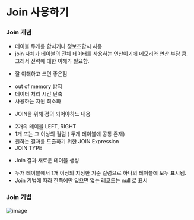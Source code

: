 # Join 사용하기

### Join 개념
- 테이블 두개를 합치거나 정보조합시 사용
- join 자체가 테이블의 전체 데이터를 사용하는 연산이기에 메모리와 연산 부담 큼. 그래서 전략에 대한 이해가 필요함.

* 잘 이해하고 쓰면 좋은점
- out of memory 방지
- 데이터 처리 시간 단축
- 사용하는 자원 최소화

* JOIN을 위해 정의 되어야하느 내용

- 2개의 테이블 LEFT, RIGHT
- 1개 또는 그 이상의 컬럼 ( 두개 테이블에 공통 존재)
- 원하는 결과를 도출하기 위한 JOIN Expression
- JOIN TYPE

* Join 결과 새로운 테이블 생성

- 두개 테이블에서 1개 이상의 지정한 기준 컬럼으로 하나의 테이블에 모두 표시됌.
- Join 기법에 따라 한쪽에만 있으면 없는 레코드는 null 로 표시

### Join 기법
![image](https://user-images.githubusercontent.com/48428850/187322217-e6c79ac5-34a8-4a9e-9065-b0fd2da016df.png)

